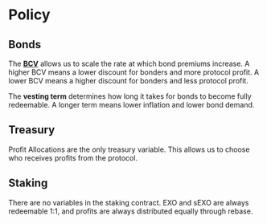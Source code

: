 # Policy

## Bonds

The **[BCV](/ecosystem/glossary.md#bcv)** allows us to scale the rate at which bond premiums increase. A higher BCV means a lower discount for bonders and more protocol profit. A lower BCV means a higher discount for bonders and less protocol profit.

The **vesting term** determines how long it takes for bonds to become fully redeemable. A longer term means lower inflation and lower bond demand.

## Treasury

Profit Allocations are the only treasury variable. This allows us to choose who receives profits from the protocol.

## Staking

There are no variables in the staking contract. EXO and sEXO are always redeemable 1:1, and profits are always distributed equally through rebase.
